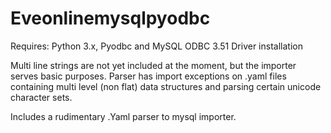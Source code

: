 # Eveonlinemysqlpyodbc

Requires:
Python 3.x, Pyodbc and MySQL ODBC 3.51 Driver installation

Multi line strings are not yet included at the moment, but the importer serves basic purposes.
Parser has import exceptions on .yaml files containing multi level (non flat) data structures
and parsing certain unicode character sets.

Includes a rudimentary .Yaml parser to mysql importer.  
